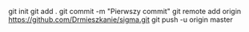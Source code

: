 git init
git add .
git commit -m "Pierwszy commit"
git remote add origin https://github.com/Drmieszkanie/sigma.git
git push -u origin master
